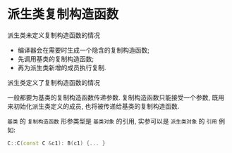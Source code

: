 # 派生类复制构造函数

派生类未定义复制构造函数的情况

+ 编译器会在需要时生成一个隐含的复制构造函数;
+ 先调用基类的复制构造函数;
+ 再为派生类新增的成员执行复制.

派生类定义了复制构造函数的情况

一般都要为基类的复制构造函数传递参数.
复制构造函数只能接受一个参数, 既用来初始化派生类定义的成员,
也将被传递给基类的复制构造函数.

`基类` 的 `复制构造函数` 形参类型是 `基类对象` 的引用, 实参可以是 `派生类对象` 的 `引用`
例如:

```cpp
C::C(const C &c1): B(c1) {... }
```
